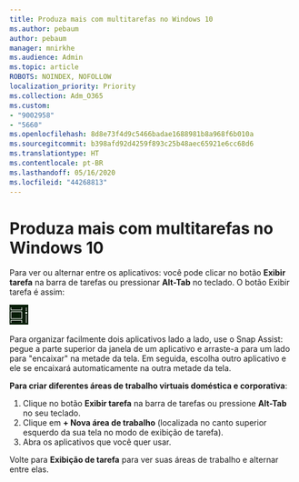 ```yaml
---
title: Produza mais com multitarefas no Windows 10
ms.author: pebaum
author: pebaum
manager: mnirkhe
ms.audience: Admin
ms.topic: article
ROBOTS: NOINDEX, NOFOLLOW
localization_priority: Priority
ms.collection: Adm_O365
ms.custom:
- "9002958"
- "5660"
ms.openlocfilehash: 8d8e73f4d9c5466badae1688981b8a968f6b010a
ms.sourcegitcommit: b398afd92d4259f893c25b48aec65921e6cc68d6
ms.translationtype: HT
ms.contentlocale: pt-BR
ms.lasthandoff: 05/16/2020
ms.locfileid: "44268813"
---
```

# <a name="do-more-with-multitasking-in-windows-10"></a>Produza mais com multitarefas no Windows 10

Para ver ou alternar entre os aplicativos: você pode clicar no botão **Exibir tarefa** na barra de tarefas ou pressionar **Alt-Tab** no teclado. O botão Exibir tarefa é assim:

![Botão Exibir tarefa](media/task-view.png)

Para organizar facilmente dois aplicativos lado a lado, use o Snap Assist: pegue a parte superior da janela de um aplicativo e arraste-a para um lado para "encaixar" na metade da tela. Em seguida, escolha outro aplicativo e ele se encaixará automaticamente na outra metade da tela.

**Para criar diferentes áreas de trabalho virtuais doméstica e corporativa**:

1. Clique no botão **Exibir tarefa** na barra de tarefas ou pressione **Alt-Tab** no seu teclado.
2. Clique em **+ Nova área de trabalho** (localizada no canto superior esquerdo da sua tela no modo de exibição de tarefa).
3. Abra os aplicativos que você quer usar. 

Volte para **Exibição de tarefa** para ver suas áreas de trabalho e alternar entre elas.
